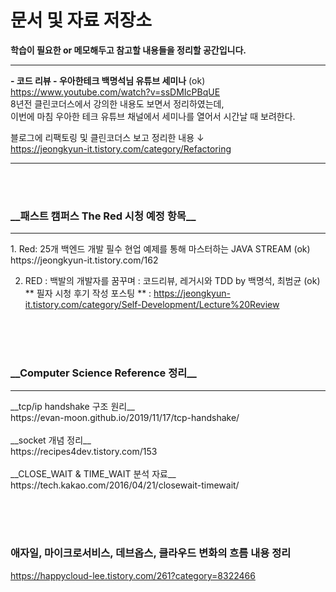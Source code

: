 # 문서 및 자료 저장소

**학습이 필요한 or 메모해두고 참고할 내용들을 정리할 공간입니다.**<hr>

__- 코드 리뷰 - 우아한테크 백명석님 유튜브 세미나__  (ok)<br>
https://www.youtube.com/watch?v=ssDMIcPBqUE<br>
8년전 클린코더스에서 강의한 내용도 보면서 정리하였는데, <br>
이번에 마침 우아한 테크 유튜브 채널에서 세미나를 열어서 시간날 때 보려한다.<br>

블로그에 리팩토링 및 클린코더스 보고 정리한 내용 ↓<br>
https://jeongkyun-it.tistory.com/category/Refactoring

<hr><br><br>
 <h3>__패스트 캠퍼스 The Red 시청 예정 항목__</h3> <hr>
1. Red: 25개 백엔드 개발 필수 현업 예제를 통해 마스터하는 JAVA STREAM  (ok)<br>
https://jeongkyun-it.tistory.com/162

2. RED : 백발의 개발자를 꿈꾸며 : 코드리뷰, 레거시와 TDD by 백명석, 최범균 (ok)<br>
** 필자 시청 후기 작성 포스팅 **
: https://jeongkyun-it.tistory.com/category/Self-Development/Lecture%20Review <br>


<br><br><br>

<h3>__Computer Science Reference 정리__</h3><hr>
__tcp/ip handshake 구조 원리__<br>
https://evan-moon.github.io/2019/11/17/tcp-handshake/
<br><br>
__socket 개념 정리__<br>
https://recipes4dev.tistory.com/153
<br><br>
__CLOSE_WAIT & TIME_WAIT 분석 자료__ <br>
https://tech.kakao.com/2016/04/21/closewait-timewait/

<br><br><br>
### 애자일, 마이크로서비스, 데브옵스, 클라우드 변화의 흐름 내용 정리
https://happycloud-lee.tistory.com/261?category=8322466
